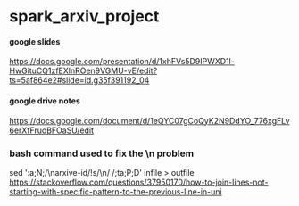 # spark_arxiv_project


#### google slides
https://docs.google.com/presentation/d/1xhFVs5D9IPWXD1l-HwGituCQ1zfEXlnROen9VGMU-vE/edit?ts=5af864e2#slide=id.g35f391192_04


#### google drive notes
https://docs.google.com/document/d/1eQYC07gCoQyK2N9DdYO_776xgFLv6erXfFruoBFOaSU/edit



### bash command used to fix the \n problem
sed ':a;N;/\narxive-id/!s/\n/ /;ta;P;D' infile > outfile
https://stackoverflow.com/questions/37950170/how-to-join-lines-not-starting-with-specific-pattern-to-the-previous-line-in-uni


